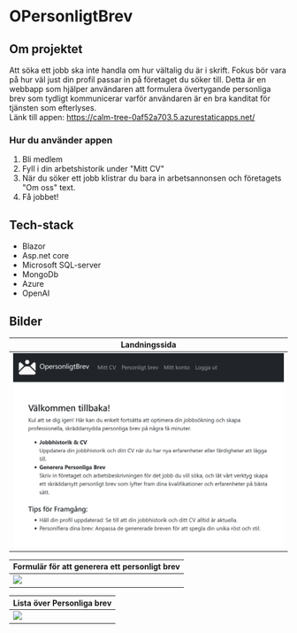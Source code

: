 # OPersonligtBrev
## Om projektet
Att söka ett jobb ska inte handla om hur vältalig du är i skrift. Fokus bör vara på hur väl just din profil passar in på företaget du söker till. Detta är en webbapp som hjälper användaren att formulera övertygande personliga brev som tydligt kommunicerar varför användaren är en bra kanditat för tjänsten som efterlyses. <br>
Länk till appen: https://calm-tree-0af52a703.5.azurestaticapps.net/

### Hur du använder appen
<ol>
  <li>Bli medlem</li>
  <li>Fyll i din arbetshistorik under "Mitt CV"</li>
  <li>När du söker ett jobb klistrar du bara in arbetsannonsen och företagets "Om oss" text.</li>
  <li>Få jobbet!</li>
</ol>

## Tech-stack
<ul>
  <li>
    Blazor
  </li>
  <li>
    Asp.net core
  </li>
  <li>
    Microsoft SQL-server
  </li>
  <li>
    MongoDb
  </li>
  <li>
    Azure
  </li>
  <li>
    OpenAI
  </li>
</ul>

## Bilder

|Landningssida|
|------------------------|
|<img src="./Pictures/LandingPage.png" width="600"> |

|Formulär för att generera ett personligt brev|
|------------------------|
| <img src="./Pictures/ResumeForm" width="600"> |

|Lista över Personliga brev|
|------------------------|
| <img src="./Pictures/MyLetters" width="600"> |

